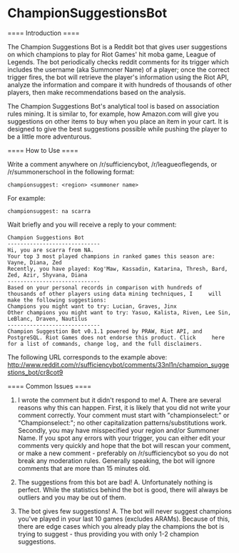 # ChampionSuggestionsBot

==== Introduction ====

The Champion Suggestions Bot is a Reddit bot that gives user suggestions on which champions to play for Riot Games' hit moba game, League of Legends. The bot periodically checks reddit comments for its trigger which includes the username (aka Summoner Name) of a player; once the correct trigger fires, the bot will retrieve the player's information using the Riot API, analyze the information and compare it with hundreds of thousands of other players, then make recommendations based on the analysis.

The Champion Suggestions Bot's analytical tool is based on association rules mining. It is similar to, for example, how Amazon.com will give you suggestions on other items to buy when you place an item in your cart. It is designed to give the best suggestions possible while pushing the player to be a little more adventurous.

==== How to Use ====

Write a comment anywhere on /r/sufficiencybot, /r/leagueoflegends, or /r/summonerschool in the following format:

    championsuggest: <region> <summoner name>

For example:

    championsuggest: na scarra

Wait briefly and you will receive a reply to your comment:

    Champion Suggestions Bot
    -----------------------------
    Hi, you are scarra from NA.
    Your top 3 most played champions in ranked games this season are: Vayne, Diana, Zed
    Recently, you have played: Kog'Maw, Kassadin, Katarina, Thresh, Bard, Zed, Azir, Shyvana, Diana
    -----------------------------
    Based on your personal records in comparison with hundreds of thousands of other players using data mining techniques, I     will make the following suggestions:
    Champions you might want to try: Lucian, Graves, Jinx
    Other champions you might want to try: Yasuo, Kalista, Riven, Lee Sin, LeBlanc, Draven, Nautilus
    -----------------------------
    Champion Suggestion Bot v0.1.1 powered by PRAW, Riot API, and PostgreSQL. Riot Games does not endorse this product. Click     here for a list of commands, change log, and the full disclaimers.

The following URL corresponds to the example above: http://www.reddit.com/r/sufficiencybot/comments/33nl1n/champion_suggestions_bot/cr8cot9


==== Common Issues ====

1. I wrote the comment but it didn't respond to me!
A. There are several reasons why this can happen. First, it is likely that you did not write your comment correctly. Your comment must start with "championselect:" or "Championselect:"; no other capitalization patterns/substitutions work. Secondly, you may have misspecified your region and/or Summoner Name.
   If you spot any errors with your trigger, you can either edit your comments very quickly and hope that the bot will rescan your comment, or make a new comment - preferably on /r/sufficiencybot so you do not break any moderation rules. Generally speaking, the bot will ignore comments that are more than 15 minutes old. 

2. The suggestions from this bot are bad!
A. Unfortunately nothing is perfect. While the statistics behind the bot is good, there will always be outliers and you may be out of them.

3. The bot gives few suggestions!
A. The bot will never suggest champions you've played in your last 10 games (excludes ARAMs). Because of this, there are edge cases which you already play the champions the bot is trying to suggest - thus providing you with only 1-2 champion suggestions. 
